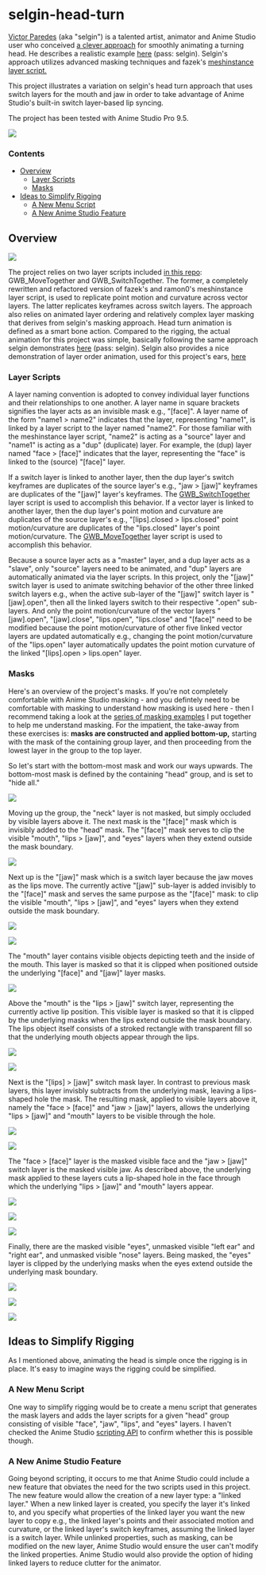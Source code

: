 selgin-head-turn
================

[Victor Paredes](http://animadoresporunacausa.blogspot.com) (aka "selgin") is a talented artist, animator and Anime Studio user who conceived [a clever approach](http://www.lostmarble.com/forum/viewtopic.php?t=15846) for smoothly animating a turning head. He describes a realistic example [here](https://vimeo.com/28938430) (pass: selgin). Selgin's approach utilizes advanced masking techniques and fazek's [meshinstance layer script.](http://www.lostmarble.com/forum/viewtopic.php?t=15845)

This project illustrates a variation on selgin's head turn approach that uses switch layers for the mouth and jaw in order to take advantage of Anime Studio's built-in switch layer-based lip syncing.

The project has been tested with Anime Studio Pro 9.5.

![](images/Switch-Mouth-and-Chin-640x480.gif)

### Contents ###

* [Overview](#overview)
  * [Layer Scripts](#layer-scripts)
  * [Masks](#masks)
* [Ideas to Simplify Rigging](#ideas-to-simplify-rigging)
  * [A New Menu Script](#a-new-menu-script)
  * [A New Anime Studio Feature](#a-new-anime-studio-feature)

Overview
--------

![](images/head-turn-action.png)

The project relies on two layer scripts included [in this repo](../../scripts/layer): GWB_MoveTogether and GWB_SwitchTogether. The former, a completely rewritten and refactored version of fazek's and ramon0's meshinstance layer script, is used to replicate point motion and curvature across vector layers. The latter replicates keyframes across switch layers. The approach also relies on animated layer ordering and relatively complex layer masking that derives from selgin's masking approach. Head turn animation is defined as a smart bone action. Compared to the rigging, the actual animation for this project was simple, basically following the same approach selgin demonstrates [here](https://vimeo.com/28938430) (pass: selgin). Selgin also provides a nice demonstration of layer order animation, used for this project's ears, [here](http://www.youtube.com/watch?v=zk--aWuAZnM)

### Layer Scripts ###

A layer naming convention is adopted to convey individual layer functions and their relationships to one another. A layer name in square brackets signifies the layer acts as an invisible mask e.g., "[face]". A layer name of the form "name1 > name2" indicates that the layer, representing "name1", is linked by a layer script to the layer named "name2". For those familiar with the meshinstance layer script, "name2" is acting as a "source" layer and "name1" is acting as a "dup" (duplicate) layer.  For example, the (dup) layer named "face > [face]" indicates that the layer, representing the "face" is linked to the (source) "[face]" layer.

If a switch layer is linked to another layer, then the dup layer's switch keyframes are duplicates of the source layer's e.g., "jaw > [jaw]" keyframes are duplicates of the "[jaw]" layer's keyframes. The [GWB_SwitchTogether](../../scripts/layer/GWB_SwitchTogether.lua) layer script is used to accomplish this behavior. If a vector layer is linked to another layer, then the dup layer's point motion and curvature are duplicates of the source layer's e.g., "[lips].closed > lips.closed" point motion/curvature are duplicates of the "lips.closed" layer's point motion/curvature. The [GWB_MoveTogether](../../scripts/layer/GWB_MoveTogether.lua) layer script is used to accomplish this behavior. 

Because a source layer acts as a "master" layer, and a dup layer acts as a "slave", only "source" layers need to be animated, and "dup" layers are automatically animated via the layer scripts. In this project, only the "[jaw]" switch layer is used to animate switching behavior of the other three linked switch layers e.g., when the active sub-layer of the "[jaw]" switch layer is "[jaw].open", then all the linked layers switch to their respective ".open" sub-layers. And only the point motion/curvature of the vector layers "[jaw].open", "[jaw].close", "lips.open", "lips.close" and "[face]" need to be modified because the point motion/curvature of other five linked vector layers are updated automatically e.g., changing the point motion/curvature of the "lips.open" layer automatically updates the point motion curvature of the linked "[lips].open > lips.open" layer.

### Masks ###

Here's an overview of the project's masks. If you're not completely comfortable with Anime Studio masking - and you defintely need to be comfortable with masking to understand how masking is used here - then I recommend taking a look at the [series of masking examples](../masking-tests) I put together to help me understand masking. For the impatient, the take-away from these exercises is:  **masks are constructed and applied bottom-up,** starting with the mask of the containing group layer, and then proceeding from the lowest layer in the group to the top layer.

So let's start with the bottom-most mask and work our ways upwards. The bottom-most mask is defined by the containing "head" group, and is set to "hide all."

![](images/head.png)

Moving up the group, the "neck" layer is not masked, but simply occluded by visible layers above it. The next mask is the "[face]" mask which is invisibly added to the "head" mask. The "[face]" mask serves to clip the visible "mouth", "lips > [jaw]", and "eyes" layers when they extend outside the mask boundary. 

![](images/face-mask.png)

Next up is the "[jaw]" mask which is a switch layer because the jaw moves as the lips move. The currently active "[jaw]" sub-layer is added invisibly to the "[face]" mask and serves the same purpose as the "[face]" mask: to clip the visible "mouth", "lips > [jaw]", and "eyes" layers when they extend outside the mask boundary. 

![](images/jaw-mask.png)

![](images/jaw-mask-open.png)

The "mouth" layer contains visible objects depicting teeth and the inside of the mouth. This layer is masked so that it is clipped when positioned outside the underlying "[face]" and "[jaw]" layer masks.

![](images/mouth.png)

Above the "mouth" is the "lips > [jaw]" switch layer, representing the currently active lip position. This visible layer is masked so that it is clipped by the underlying masks when the lips extend outside the mask boundary. The lips object itself consists of a stroked rectangle with transparent fill so that the underlying mouth objects appear through the lips.

![](images/lips.png)

![](images/lips-open.png)

Next is the "[lips] > [jaw]" switch mask layer. In contrast to previous mask layers, this layer invisbly subtracts from the underlying mask, leaving a lips-shaped hole the mask. The resulting mask, applied to visible layers above it, namely the "face > [face]" and "jaw > [jaw]" layers, allows the underlying "lips > [jaw]" and "mouth" layers to be visible through the hole.

![](images/lips-mask.png)

![](images/lips-mask-open.png)

The  "face > [face]" layer is the masked visible face and the "jaw > [jaw]" switch layer is the masked visible jaw. As described above, the underlying mask applied to these layers cuts a lip-shaped hole in the face through which the underlying "lips > [jaw]" and "mouth" layers appear.

![](images/face.png)

![](images/jaw.png)

![](images/jaw-open.png)

Finally, there are the masked visible "eyes", unmasked visible "left ear" and "right ear", and unmasked visible "nose" layers. Being masked, the "eyes" layer is clipped by the underlying masks when the eyes extend outside the underlying mask boundary.

![](images/eyes.png)

![](images/ear.png)

![](images/nose.png)

Ideas to Simplify Rigging
-----------------------------

As I mentioned above, animating the head is simple once the rigging is in place. It's easy to imagine ways the rigging could be simplified.

### A New Menu Script ###

One way to simplify rigging would be to create a menu script that generates the mask layers and adds the layer scripts for a given "head" group consisting of visible "face", "jaw", "lips", and "eyes" layers. I haven't checked the Anime Studio [scripting API](http://www.animestudioscripting.com/) to confirm whether this is possible though.

### A New Anime Studio Feature ###

Going beyond scripting, it occurs to me that Anime Studio could include a new feature that obviates the need for the two scripts used in this project. The new feature would allow the creation of a new layer type: a "linked layer." When a new linked layer is created, you specify the layer it's linked to, and you specify what properties of the linked layer you want the new layer to copy e.g., the linked layer's points and their associated motion and curvature, or the linked layer's switch keyframes, assuming the linked layer is a switch layer. While unlinked properties, such as masking, can be modified on the new layer, Anime Studio would ensure the user can't modify the linked properties. Anime Studio would also provide the option of hiding linked layers to reduce clutter for the animator.
